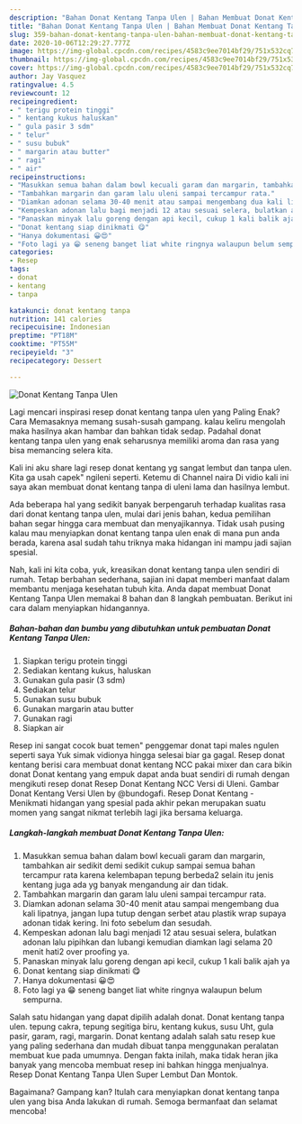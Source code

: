 ```yaml
---
description: "Bahan Donat Kentang Tanpa Ulen | Bahan Membuat Donat Kentang Tanpa Ulen Yang Bikin Ngiler"
title: "Bahan Donat Kentang Tanpa Ulen | Bahan Membuat Donat Kentang Tanpa Ulen Yang Bikin Ngiler"
slug: 359-bahan-donat-kentang-tanpa-ulen-bahan-membuat-donat-kentang-tanpa-ulen-yang-bikin-ngiler
date: 2020-10-06T12:29:27.777Z
image: https://img-global.cpcdn.com/recipes/4583c9ee7014bf29/751x532cq70/donat-kentang-tanpa-ulen-foto-resep-utama.jpg
thumbnail: https://img-global.cpcdn.com/recipes/4583c9ee7014bf29/751x532cq70/donat-kentang-tanpa-ulen-foto-resep-utama.jpg
cover: https://img-global.cpcdn.com/recipes/4583c9ee7014bf29/751x532cq70/donat-kentang-tanpa-ulen-foto-resep-utama.jpg
author: Jay Vasquez
ratingvalue: 4.5
reviewcount: 12
recipeingredient:
- " terigu protein tinggi"
- " kentang kukus haluskan"
- " gula pasir 3 sdm"
- " telur"
- " susu bubuk"
- " margarin atau butter"
- " ragi"
- " air"
recipeinstructions:
- "Masukkan semua bahan dalam bowl kecuali garam dan margarin, tambahkan air sedikit demi sedikit cukup sampai semua bahan tercampur rata karena kelembapan tepung berbeda2 selain itu jenis kentang juga ada yg banyak mengandung air dan tidak."
- "Tambahkan margarin dan garam lalu uleni sampai tercampur rata."
- "Diamkan adonan selama 30-40 menit atau sampai mengembang dua kali lipatnya, jangan lupa tutup dengan serbet atau plastik wrap supaya adonan tidak kering. Ini foto sebelum dan sesudah."
- "Kempeskan adonan lalu bagi menjadi 12 atau sesuai selera, bulatkan adonan lalu pipihkan dan lubangi kemudian diamkan lagi selama 20 menit hati2 over proofing ya."
- "Panaskan minyak lalu goreng dengan api kecil, cukup 1 kali balik ajah ya"
- "Donat kentang siap dinikmati 😋"
- "Hanya dokumentasi 😀😍"
- "Foto lagi ya 😁 seneng banget liat white ringnya walaupun belum sempurna."
categories:
- Resep
tags:
- donat
- kentang
- tanpa

katakunci: donat kentang tanpa 
nutrition: 141 calories
recipecuisine: Indonesian
preptime: "PT18M"
cooktime: "PT55M"
recipeyield: "3"
recipecategory: Dessert

---
```



![Donat Kentang Tanpa Ulen](https://img-global.cpcdn.com/recipes/4583c9ee7014bf29/751x532cq70/donat-kentang-tanpa-ulen-foto-resep-utama.jpg)

Lagi mencari inspirasi resep donat kentang tanpa ulen yang Paling Enak? Cara Memasaknya memang susah-susah gampang. kalau keliru mengolah maka hasilnya akan hambar dan bahkan tidak sedap. Padahal donat kentang tanpa ulen yang enak seharusnya memiliki aroma dan rasa yang bisa memancing selera kita.

Kali ini aku share lagi resep donat kentang yg sangat lembut dan tanpa ulen. Kita ga usah capek&#34; ngileni seperti. Ketemu di Channel naira Di vidio kali ini saya akan membuat donat kentang tanpa di uleni lama dan hasilnya lembut.

Ada beberapa hal yang sedikit banyak berpengaruh terhadap kualitas rasa dari donat kentang tanpa ulen, mulai dari jenis bahan, kedua pemilihan bahan segar hingga cara membuat dan menyajikannya. Tidak usah pusing kalau mau menyiapkan donat kentang tanpa ulen enak di mana pun anda berada, karena asal sudah tahu triknya maka hidangan ini mampu jadi sajian spesial.


Nah, kali ini kita coba, yuk, kreasikan donat kentang tanpa ulen sendiri di rumah. Tetap berbahan sederhana, sajian ini dapat memberi manfaat dalam membantu menjaga kesehatan tubuh kita. Anda dapat membuat Donat Kentang Tanpa Ulen memakai 8 bahan dan 8 langkah pembuatan. Berikut ini cara dalam menyiapkan hidangannya.

<!--inarticleads1-->

##### Bahan-bahan dan bumbu yang dibutuhkan untuk pembuatan Donat Kentang Tanpa Ulen:

1. Siapkan  terigu protein tinggi
1. Sediakan  kentang kukus, haluskan
1. Gunakan  gula pasir (3 sdm)
1. Sediakan  telur
1. Gunakan  susu bubuk
1. Gunakan  margarin atau butter
1. Gunakan  ragi
1. Siapkan  air


Resep ini sangat cocok buat temen&#34; penggemar donat tapi males ngulen seperti saya Yuk simak vidionya hingga selesai biar ga gagal. Resep donat kentang berisi cara membuat donat kentang NCC pakai mixer dan cara bikin donat Donat kentang yang empuk dapat anda buat sendiri di rumah dengan mengikuti resep donat Resep Donat Kentang NCC Versi di Uleni. Gambar Donat Kentang Versi Ulen by @bundogafi. Resep Donat Kentang - Menikmati hidangan yang spesial pada akhir pekan merupakan suatu momen yang sangat nikmat terlebih lagi jika bersama keluarga. 

<!--inarticleads2-->

##### Langkah-langkah membuat Donat Kentang Tanpa Ulen:

1. Masukkan semua bahan dalam bowl kecuali garam dan margarin, tambahkan air sedikit demi sedikit cukup sampai semua bahan tercampur rata karena kelembapan tepung berbeda2 selain itu jenis kentang juga ada yg banyak mengandung air dan tidak.
1. Tambahkan margarin dan garam lalu uleni sampai tercampur rata.
1. Diamkan adonan selama 30-40 menit atau sampai mengembang dua kali lipatnya, jangan lupa tutup dengan serbet atau plastik wrap supaya adonan tidak kering. Ini foto sebelum dan sesudah.
1. Kempeskan adonan lalu bagi menjadi 12 atau sesuai selera, bulatkan adonan lalu pipihkan dan lubangi kemudian diamkan lagi selama 20 menit hati2 over proofing ya.
1. Panaskan minyak lalu goreng dengan api kecil, cukup 1 kali balik ajah ya
1. Donat kentang siap dinikmati 😋
1. Hanya dokumentasi 😀😍
1. Foto lagi ya 😁 seneng banget liat white ringnya walaupun belum sempurna.


Salah satu hidangan yang dapat dipilih adalah donat. Donat kentang tanpa ulen. tepung cakra, tepung segitiga biru, kentang kukus, susu Uht, gula pasir, garam, ragi, margarin. Donat kentang adalah salah satu resep kue yang paling sederhana dan mudah dibuat tanpa menggunakan peralatan membuat kue pada umumnya. Dengan fakta inilah, maka tidak heran jika banyak yang mencoba membuat resep ini bahkan hingga menjualnya. Resep Donat Kentang Tanpa Ulen Super Lembut Dan Montok. 

Bagaimana? Gampang kan? Itulah cara menyiapkan donat kentang tanpa ulen yang bisa Anda lakukan di rumah. Semoga bermanfaat dan selamat mencoba!
